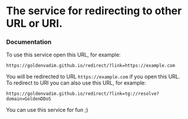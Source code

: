 # The service for redirecting to other URL or URI.
### Documentation
To use this service open this URL, for example:
```
https://goldenvadim.github.io/redirect/?link=https://example.com
```
You will be redirected to URL `https://example.com` if you open this URL.<br>
To redirect to URI you can also use this URL, for example:
```
https://goldenvadim.github.io/redirect/?link=tg://resolve?domain=GoldenDDoS
```
You can use this service for fun ;)
